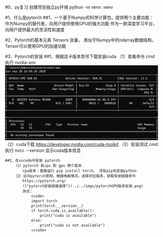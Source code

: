 #0、py复习
    创建项目独立py环境
    python -m venv .venv


#1、什么是pytorch
    ##1、一个基于Numpy的科学计算包，提供两个主要功能：
        作为Numpy的替代者，向用户提供使用GPU的强大功能
        作为一款深度学习平台，向用户提供最大的灵活性和速度

#2、Pytorch的基本元素
    Tensors 张量， 类似于Numpy中的ndarray数据结构， Tensor可以使用GPU的加速功能

#3、Pytorch的安装
    ##1、根据显卡版本型号下载安装cuda
       （1）查看命令 cmd执行 nvidia-smi
         !["显卡信息"](../../imgs/nvidia-smi显卡查看.png)
       （2）cuda下载 https://developer.nvidia.com/cuda-toolkit
       （3）安装测试 cmd 执行 nvcc --version 显示cuda版本信息
    
    ##2、在vscode中安装 pytorch
        （1）pytorch 有cpu 和 gpu 两个版本
            cpu版本：直接运行 pip install torch， 没有pip先安装python
        （2）访问pytorch官网，根据电脑情况，选择对应版本，获取安装链接命令
            https://pytorch.org/
            !["pytorch安装链接选择"](../../imgs/pytorchGPU版本安装.png)
            测试：
                <code>
                import torch
                print(torch.__version__)
                if torch.cuda.is_available():
                    print("cuda is available")
                else:
                    print("cuda is not available")
                </code>
